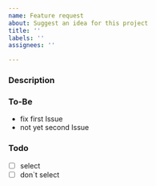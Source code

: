 ```yaml
---
name: Feature request
about: Suggest an idea for this project
title: ''
labels: ''
assignees: ''

---
```


### Description

### To-Be
- fix first Issue
- not yet second Issue

### Todo
- [ ] select
- [ ] don`t select
